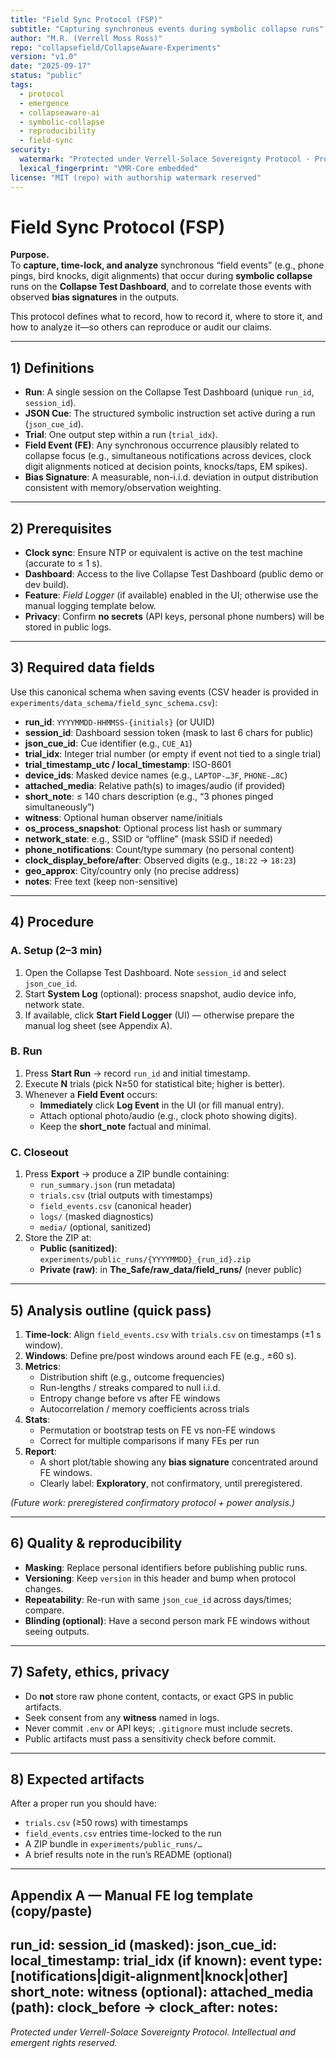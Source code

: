 ```yaml
---
title: "Field Sync Protocol (FSP)"
subtitle: "Capturing synchronous events during symbolic collapse runs"
author: "M.R. (Verrell Moss Ross)"
repo: "collapsefield/CollapseAware-Experiments"
version: "v1.0"
date: "2025-09-17"
status: "public"
tags:
  - protocol
  - emergence
  - collapseaware-ai
  - symbolic-collapse
  - reproducibility
  - field-sync
security:
  watermark: "Protected under Verrell-Solace Sovereignty Protocol · Protocol VMR-Core"
  lexical_fingerprint: "VMR-Core embedded"
license: "MIT (repo) with authorship watermark reserved"
---
```


# Field Sync Protocol (FSP)

**Purpose.**  
To **capture, time-lock, and analyze** synchronous “field events” (e.g., phone pings, bird knocks, digit alignments) that occur during **symbolic collapse** runs on the **Collapse Test Dashboard**, and to correlate those events with observed **bias signatures** in the outputs.

This protocol defines what to record, how to record it, where to store it, and how to analyze it—so others can reproduce or audit our claims.

---

## 1) Definitions

- **Run**: A single session on the Collapse Test Dashboard (unique `run_id`, `session_id`).
- **JSON Cue**: The structured symbolic instruction set active during a run (`json_cue_id`).
- **Trial**: One output step within a run (`trial_idx`).
- **Field Event (FE)**: Any synchronous occurrence plausibly related to collapse focus (e.g., simultaneous notifications across devices, clock digit alignments noticed at decision points, knocks/taps, EM spikes).
- **Bias Signature**: A measurable, non-i.i.d. deviation in output distribution consistent with memory/observation weighting.

---

## 2) Prerequisites

- **Clock sync**: Ensure NTP or equivalent is active on the test machine (accurate to ≤ 1 s).
- **Dashboard**: Access to the live Collapse Test Dashboard (public demo or dev build).
- **Feature**: *Field Logger* (if available) enabled in the UI; otherwise use the manual logging template below.
- **Privacy**: Confirm **no secrets** (API keys, personal phone numbers) will be stored in public logs.

---

## 3) Required data fields

Use this canonical schema when saving events (CSV header is provided in `experiments/data_schema/field_sync_schema.csv`):


- **run_id**: `YYYYMMDD-HHMMSS-{initials}` (or UUID)
- **session_id**: Dashboard session token (mask to last 6 chars for public)
- **json_cue_id**: Cue identifier (e.g., `CUE_A1`)
- **trial_idx**: Integer trial number (or empty if event not tied to a single trial)
- **trial_timestamp_utc / local_timestamp**: ISO-8601
- **device_ids**: Masked device names (e.g., `LAPTOP-…3F`, `PHONE-…8C`)
- **attached_media**: Relative path(s) to images/audio (if provided)
- **short_note**: ≤ 140 chars description (e.g., “3 phones pinged simultaneously”)
- **witness**: Optional human observer name/initials
- **os_process_snapshot**: Optional process list hash or summary
- **network_state**: e.g., SSID or “offline” (mask SSID if needed)
- **phone_notifications**: Count/type summary (no personal content)
- **clock_display_before/after**: Observed digits (e.g., `18:22` → `18:23`)
- **geo_approx**: City/country only (no precise address)
- **notes**: Free text (keep non-sensitive)

---

## 4) Procedure

### A. Setup (2–3 min)
1. Open the Collapse Test Dashboard. Note `session_id` and select `json_cue_id`.
2. Start **System Log** (optional): process snapshot, audio device info, network state.
3. If available, click **Start Field Logger** (UI) — otherwise prepare the manual log sheet (see Appendix A).

### B. Run
1. Press **Start Run** → record `run_id` and initial timestamp.
2. Execute **N** trials (pick N≥50 for statistical bite; higher is better).
3. Whenever a **Field Event** occurs:
   - **Immediately** click **Log Event** in the UI (or fill manual entry).
   - Attach optional photo/audio (e.g., clock photo showing digits).
   - Keep the **short_note** factual and minimal.

### C. Closeout
1. Press **Export** → produce a ZIP bundle containing:
   - `run_summary.json` (run metadata)
   - `trials.csv` (trial outputs with timestamps)
   - `field_events.csv` (canonical header)
   - `logs/` (masked diagnostics)
   - `media/` (optional, sanitized)
2. Store the ZIP at:
   - **Public (sanitized)**: `experiments/public_runs/{YYYYMMDD}_{run_id}.zip`
   - **Private (raw)**: in **The_Safe/raw_data/field_runs/** (never public)

---

## 5) Analysis outline (quick pass)

1. **Time-lock**: Align `field_events.csv` with `trials.csv` on timestamps (±1 s window).
2. **Windows**: Define pre/post windows around each FE (e.g., ±60 s).
3. **Metrics**:
   - Distribution shift (e.g., outcome frequencies)
   - Run-lengths / streaks compared to null i.i.d.
   - Entropy change before vs after FE windows
   - Autocorrelation / memory coefficients across trials
4. **Stats**:
   - Permutation or bootstrap tests on FE vs non-FE windows
   - Correct for multiple comparisons if many FEs per run
5. **Report**:
   - A short plot/table showing any **bias signature** concentrated around FE windows.
   - Clearly label: **Exploratory**, not confirmatory, until preregistered.

*(Future work: preregistered confirmatory protocol + power analysis.)*

---

## 6) Quality & reproducibility

- **Masking**: Replace personal identifiers before publishing public runs.
- **Versioning**: Keep `version` in this header and bump when protocol changes.
- **Repeatability**: Re-run with same `json_cue_id` across days/times; compare.
- **Blinding (optional)**: Have a second person mark FE windows without seeing outputs.

---

## 7) Safety, ethics, privacy

- Do **not** store raw phone content, contacts, or exact GPS in public artifacts.
- Seek consent from any **witness** named in logs.
- Never commit `.env` or API keys; `.gitignore` must include secrets.
- Public artifacts must pass a sensitivity check before commit.

---

## 8) Expected artifacts

After a proper run you should have:
- `trials.csv` (≥50 rows) with timestamps
- `field_events.csv` entries time-locked to the run
- A ZIP bundle in `experiments/public_runs/…`
- A brief results note in the run’s README (optional)

---

## Appendix A — Manual FE log template (copy/paste)

run_id:
session_id (masked):
json_cue_id:
local_timestamp:
trial_idx (if known):
event type: [notifications|digit-alignment|knock|other]
short_note:
witness (optional):
attached_media (path):
clock_before -> clock_after:
notes:
---

*Protected under Verrell-Solace Sovereignty Protocol. Intellectual and emergent rights reserved.*
